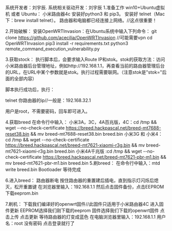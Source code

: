 系统开发者：刘宇辰.
系统相关驱动开发：刘宇辰
1.准备工作
win10+Ubuntu虚拟机 或者 Ubuntu：
小米路由器4c
安装好python3 和 pip3。
安装好 telnet（Mac下：brew install telnet）。
路由器和电脑都已经连接上网络。//这点很重要！

2.开始破解：
安装OpenWRTInvasion：在Ubuntu系统中输入下列命令：
git clone https://github.com/acecilia/OpenWRTInvasion //可能需要vpn
cd OpenWRTInvasion
pip3 install -r requirements.txt
python3 remote_command_execution_vulnerability.py

3.获取stock：
执行脚本后，会要求输入Route IP和stok。stok的获取方法：访问小米路由器后台管理地址，例如http://192.168.1.1，再查看当前的路由器管理后台的URL，在URL中某个参数就是stok。执行过程需要联网。（注意stok是"stok="后面的全部内容）

脚本执行成功后，执行：

telnet 你路由器的ip//一般是：192.168.32.1

用户是root，不需要密码，回车即可进入。

4.获取breed
在命令行中输入：
小米3A，3C，4A百兆版，4C：cd /tmp && wget  --no-check-certificate https://breed.hackpascal.net/breed-mt7688-reset38.bin && mv breed-mt7688-reset38.bin breed.bin
小米3G 和 小米4：cd /tmp && wget  --no-check-certificate https://breed.hackpascal.net/breed-mt7621-xiaomi-r3g.bin && mv breed-mt7621-xiaomi-r3g.bin breed.bin
小米4A千兆版 :cd /tmp && wget  --no-check-certificate https://breed.hackpascal.net/breed-mt7621-pbr-m1.bin && mv breed-mt7621-pbr-m1.bin breed.bin
5.刷breed：
在命令行中输入：mtd write breed.bin Bootloader
等待完成

6.进入breed：
路由器断电
按住路由器的重置建后插电，直到指示灯闪烁后熄灭，松开重置键
在浏览器里输入：192.168.1.1
然后点击固件备份，点击EEPROM下载eeprom.bin

7.刷机：
下载我们编译好的openwrt固件//此固件只适用于小米路由器4C
进入固件更新
EEPROM选择我们刚下载的eeprom
固件选择我们下载的openwrt固件
点击上传
点击更新
等待路由器的灯变成蓝色
在电脑浏览器里输入：192.168.1.1
用户名：root
没有密码
点击登录就行了

